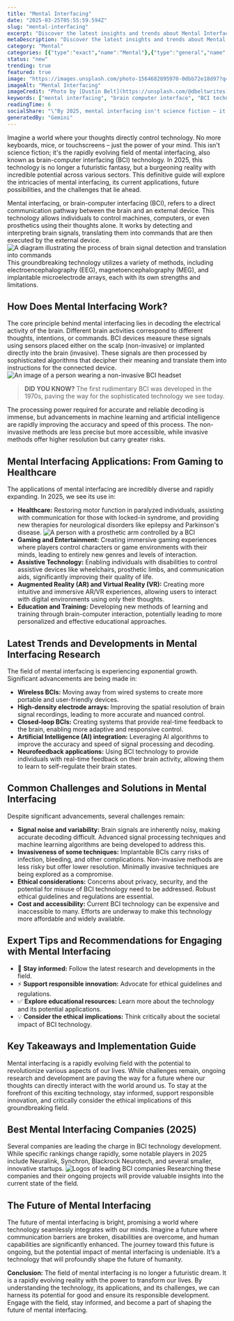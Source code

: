 ```yaml
---
title: "Mental Interfacing"
date: "2025-03-25T05:55:59.594Z"
slug: "mental-interfacing"
excerpt: "Discover the latest insights and trends about Mental Interfacing. This comprehensive guide covers everything you need to know about Mental Interfacing in 2025."
metaDescription: "Discover the latest insights and trends about Mental Interfacing. This comprehensive guide covers everything you need to know about Mental Interfacing in 2..."
category: "Mental"
categories: [{"type":"exact","name":"Mental"},{"type":"general","name":"Neuroscience"},{"type":"medium","name":"Brain-Computer Interfaces"},{"type":"specific","name":"EEG Signal Processing"},{"type":"niche","name":"BCI Feedback Loops"}]
status: "new"
trending: true
featured: true
image: "https://images.unsplash.com/photo-1564682895970-0dbb72e18d97?q=85&w=1200&fit=max&fm=webp&auto=compress"
imageAlt: "Mental Interfacing"
imageCredit: "Photo by [Dustin Belt](https://unsplash.com/@dbeltwrites) on Unsplash"
keywords: ["mental interfacing", "brain computer interface", "BCI technology", "mental interfacing devices", "how does mental interfacing work", "buy brain computer interface", "mental interfacing applications", "future of mental interfacing", "best mental interfacing companies", "mental interfacing research"]
readingTime: 6
socialShare: "\"By 2025, mental interfacing isn't science fiction – it's revolutionizing healthcare, gaming, and beyond.  The ethical considerations are as crucial as the technological advancements.\""
generatedBy: "Gemini"
---
```


Imagine a world where your thoughts directly control technology.  No more keyboards, mice, or touchscreens – just the power of your mind. This isn't science fiction; it's the rapidly evolving field of mental interfacing, also known as brain-computer interfacing (BCI) technology. In 2025, this technology is no longer a futuristic fantasy, but a burgeoning reality with incredible potential across various sectors. This definitive guide will explore the intricacies of mental interfacing, its current applications, future possibilities, and the challenges that lie ahead.



Mental interfacing, or brain-computer interfacing (BCI), refers to a direct communication pathway between the brain and an external device.  This technology allows individuals to control machines, computers, or even prosthetics using their thoughts alone.  It works by detecting and interpreting brain signals, translating them into commands that are then executed by the external device. ![A diagram illustrating the process of brain signal detection and translation into commands](https://images.unsplash.com/photo-1516302752625-fcc3c50ae61f?q=85&w=1200&fit=max&fm=webp&auto=compress)  This groundbreaking technology utilizes a variety of methods, including electroencephalography (EEG), magnetoencephalography (MEG), and implantable microelectrode arrays, each with its own strengths and limitations.

## How Does Mental Interfacing Work?

The core principle behind mental interfacing lies in decoding the electrical activity of the brain.  Different brain activities correspond to different thoughts, intentions, or commands.  BCI devices measure these signals using sensors placed either on the scalp (non-invasive) or implanted directly into the brain (invasive).  These signals are then processed by sophisticated algorithms that decipher their meaning and translate them into instructions for the connected device. ![An image of a person wearing a non-invasive BCI headset](https://images.unsplash.com/photo-1584636633449-6135be6c4169?q=85&w=1200&fit=max&fm=webp&auto=compress)

> **DID YOU KNOW?**  The first rudimentary BCI was developed in the 1970s, paving the way for the sophisticated technology we see today.

The processing power required for accurate and reliable decoding is immense, but advancements in machine learning and artificial intelligence are rapidly improving the accuracy and speed of this process.  The non-invasive methods are less precise but more accessible, while invasive methods offer higher resolution but carry greater risks.

## Mental Interfacing Applications: From Gaming to Healthcare

The applications of mental interfacing are incredibly diverse and rapidly expanding.  In 2025, we see its use in:

* **Healthcare:**  Restoring motor function in paralyzed individuals, assisting with communication for those with locked-in syndrome, and providing new therapies for neurological disorders like epilepsy and Parkinson's disease.  ![A person with a prosthetic arm controlled by a BCI](https://images.unsplash.com/photo-1500099817043-86d46000d58f?q=85&w=1200&fit=max&fm=webp&auto=compress)
* **Gaming and Entertainment:**  Creating immersive gaming experiences where players control characters or game environments with their minds, leading to entirely new genres and levels of interaction.
* **Assistive Technology:**  Enabling individuals with disabilities to control assistive devices like wheelchairs, prosthetic limbs, and communication aids, significantly improving their quality of life.
* **Augmented Reality (AR) and Virtual Reality (VR):**  Creating more intuitive and immersive AR/VR experiences, allowing users to interact with digital environments using only their thoughts.
* **Education and Training:**  Developing new methods of learning and training through brain-computer interaction, potentially leading to more personalized and effective educational approaches.

## Latest Trends and Developments in Mental Interfacing Research

The field of mental interfacing is experiencing exponential growth.  Significant advancements are being made in:

* **Wireless BCIs:**  Moving away from wired systems to create more portable and user-friendly devices.
* **High-density electrode arrays:**  Improving the spatial resolution of brain signal recordings, leading to more accurate and nuanced control.
* **Closed-loop BCIs:**  Creating systems that provide real-time feedback to the brain, enabling more adaptive and responsive control.
* **Artificial Intelligence (AI) integration:**  Leveraging AI algorithms to improve the accuracy and speed of signal processing and decoding.
* **Neurofeedback applications:**  Using BCI technology to provide individuals with real-time feedback on their brain activity, allowing them to learn to self-regulate their brain states.

## Common Challenges and Solutions in Mental Interfacing

Despite significant advancements, several challenges remain:

* **Signal noise and variability:**  Brain signals are inherently noisy, making accurate decoding difficult.  Advanced signal processing techniques and machine learning algorithms are being developed to address this.
* **Invasiveness of some techniques:**  Implantable BCIs carry risks of infection, bleeding, and other complications.  Non-invasive methods are less risky but offer lower resolution.  Minimally invasive techniques are being explored as a compromise.
* **Ethical considerations:**  Concerns about privacy, security, and the potential for misuse of BCI technology need to be addressed.  Robust ethical guidelines and regulations are essential.
* **Cost and accessibility:**  Current BCI technology can be expensive and inaccessible to many.  Efforts are underway to make this technology more affordable and widely available.

## Expert Tips and Recommendations for Engaging with Mental Interfacing

* 🔑 **Stay informed:**  Follow the latest research and developments in the field.
* ⚡ **Support responsible innovation:**  Advocate for ethical guidelines and regulations.
* ✅ **Explore educational resources:**  Learn more about the technology and its potential applications.
* 💡 **Consider the ethical implications:**  Think critically about the societal impact of BCI technology.

## Key Takeaways and Implementation Guide

Mental interfacing is a rapidly evolving field with the potential to revolutionize various aspects of our lives.  While challenges remain, ongoing research and development are paving the way for a future where our thoughts can directly interact with the world around us.  To stay at the forefront of this exciting technology, stay informed, support responsible innovation, and critically consider the ethical implications of this groundbreaking field.

## Best Mental Interfacing Companies (2025)

Several companies are leading the charge in BCI technology development.  While specific rankings change rapidly, some notable players in 2025 include Neuralink, Synchron, Blackrock Neurotech, and several smaller, innovative startups.  ![Logos of leading BCI companies](https://images.unsplash.com/photo-1493836512294-502baa1986e2?q=85&w=1200&fit=max&fm=webp&auto=compress)  Researching these companies and their ongoing projects will provide valuable insights into the current state of the field.

## The Future of Mental Interfacing

The future of mental interfacing is bright, promising a world where technology seamlessly integrates with our minds.  Imagine a future where communication barriers are broken, disabilities are overcome, and human capabilities are significantly enhanced.  The journey toward this future is ongoing, but the potential impact of mental interfacing is undeniable.  It’s a technology that will profoundly shape the future of humanity.

**Conclusion:**  The field of mental interfacing is no longer a futuristic dream. It is a rapidly evolving reality with the power to transform our lives.  By understanding the technology, its applications, and its challenges, we can harness its potential for good and ensure its responsible development.  Engage with the field, stay informed, and become a part of shaping the future of mental interfacing.

